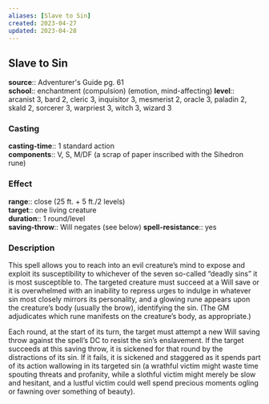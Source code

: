 ```yaml
---
aliases: [Slave to Sin]
created: 2023-04-27
updated: 2023-04-28
---
```


## Slave to Sin

**source**:: Adventurer's Guide pg. 61  
**school**:: enchantment (compulsion) (emotion, mind-affecting)
**level**:: arcanist 3, bard 2, cleric 3, inquisitor 3, mesmerist 2, oracle 3, paladin 2, skald 2, sorcerer 3, warpriest 3, witch 3, wizard 3

### Casting

**casting-time**:: 1 standard action  
**components**:: V, S, M/DF (a scrap of paper inscribed with the Sihedron rune)

### Effect

**range**:: close (25 ft. + 5 ft./2 levels)  
**target**:: one living creature  
**duration**:: 1 round/level  
**saving-throw**:: Will negates (see below)
**spell-resistance**:: yes

### Description

This spell allows you to reach into an evil creature’s mind to expose and exploit its susceptibility to whichever of the seven so-called “deadly sins” it is most susceptible to. The targeted creature must succeed at a Will save or it is overwhelmed with an inability to repress urges to indulge in whatever sin most closely mirrors its personality, and a glowing rune appears upon the creature’s body (usually the brow), identifying the sin. (The GM adjudicates which rune manifests on the creature’s body, as appropriate.)  
  
Each round, at the start of its turn, the target must attempt a new Will saving throw against the spell’s DC to resist the sin’s enslavement. If the target succeeds at this saving throw, it is sickened for that round by the distractions of its sin. If it fails, it is sickened and staggered as it spends part of its action wallowing in its targeted sin (a wrathful victim might waste time spouting threats and profanity, while a slothful victim might merely be slow and hesitant, and a lustful victim could well spend precious moments ogling or fawning over something of beauty).
